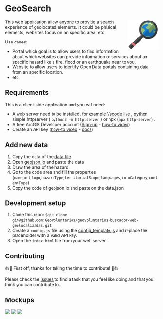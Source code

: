 # GeoSearch

<img src="geosearch.png" align="right" width="100">

This web application allow anyone to provide a search experience of geolocated elements. It could be phisical elements, websites focus on an specific area, etc.

Use cases:

- Portal which goal is to allow users to find information about which websites can provide information or services about an specific hazard like a fire, flood or an earthquake near to you.
- Website to allow users to identify Open Data portals containing data from an specific location.
- etc.

## Requirements

This is a client-side application and you will need:

- A web server need to be installed, for example [Vscode live](https://www.youtube.com/watch?v=eM2xzvUTasQ) , python simple httpserver ( `python3 -m http.server` ) or npx (`npx http-server`) .
- A free ArcGIS Developer account ([Sign-up](https://developers.arcgis.com/sign-up) - [how-to video](https://www.youtube.com/watch?v=bhPmRr7OH8k))
- Create an API key ([how-to video](https://www.youtube.com/watch?v=Q1x4NZPK8Ws&t=8s) - [docs](https://developers.arcgis.com/documentation/mapping-apis-and-services/security/api-keys/))

## Add new data
1. Copy the data of the [data file](https://github.com/GeoVoluntarios/geosearch/blob/master/data/data.json?short_path=39e5186)
2. Open [geojson.io](https://geojson.io) and paste the data
3. Draw the area of the hazard
4. Go to the code area and fill the properties (`name`,`url`,`logo`,`hazardType`,`territorialScope`,`languages`,`infoCategory`,`contentType`)
5. Copy the code of geojson.io and paste on the data.json

## Development setup

1. Clone this repo: `$git clone git@github.com:GeoVoluntarios/geovoluntarios-buscador-web-geolocalizadas.git`
2. Create a `config.js` file using the [config_template.js](./config_template.js) and replace the placeholder with a valid API key.
3. Open the `index.html` file from your web server.

## Contributing

👍🎉 First off, thanks for taking the time to contribute! 🎉👍

Please check the [issues](https://github.com/GeoVoluntarios/geovoluntarios-buscador-web-geolocalizadas/issues?q=is%3Aissue+is%3Aopen+sort%3Aupdated-desc) to find a task that you feel like doing and that you think you can contribute to.

## Mockups

![](https://cloud.githubusercontent.com/assets/826965/14766094/2b014dc8-09fe-11e6-8f7e-5b2d147c14ab.png)
![](https://cloud.githubusercontent.com/assets/826965/14766095/34186504-09fe-11e6-8ef7-90f3e4cfb390.png)
![](https://cloud.githubusercontent.com/assets/826965/14766096/38366410-09fe-11e6-919f-a08ccaec4192.png)
